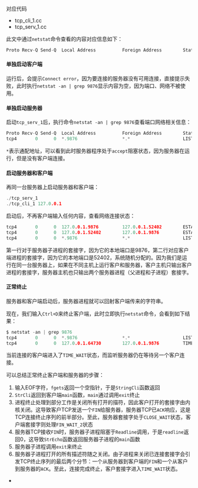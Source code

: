 对应代码
- tcp_cli_1.cc
- tcp_serv_1.cc 


此文中通过`netstat`命令查看的内容对应信息如下：
```c 
Proto Recv-Q Send-Q  Local Address          Foreign Address        State
```

#### 单独启动客户端

运行后，会提示`Connect error`，因为要连接的服务器没有可用连接，直接提示失败，此时执行`netstat -an | grep 9876`显示内容为空，因为端口、网络不被使用。

#### 单独启动服务器

启动`tcp_serv_1`后，执行命令`netstat -an | grep 9876`查看端口网络相关信息：
```c 
Proto Recv-Q Send-Q  Local Address          Foreign Address        State
tcp4       0      0  *.9876                 *.*                    LISTEN
```

`*`表示通配地址，可以看到此时服务器程序处于`accept`阻塞状态，因为服务器在运行，但是没有客户端连接。


#### 启动服务器和客户端

再同一台服务器上启动服务器和客户端：
```c 
./tcp_serv_1 
./tcp_cli_1 127.0.0.1
```

启动后，不再客户端输入任何内容，查看网络连接状态：
```c 
tcp4       0      0  127.0.0.1.9876         127.0.0.1.52402        ESTABLISHED
tcp4       0      0  127.0.0.1.52402        127.0.0.1.9876         ESTABLISHED
tcp4       0      0  *.9876                 *.*                    LISTEN
```

第一行对于服务器子进程的套接字，因为它的本地端口是9876，第二行对应客户端进程的套接字，因为它的本地端口是52402，系统随机分配的。因为我们是运行在同一台服务器上，如果在不同主机上运行客户和服务器，客户主机只输出客户进程的套接字，服务器主机也只输出两个服务器进程（父进程和子进程）套接字。

#### 正常终止

服务器和客户端启动后，服务器进程就可以回射客户端传来的字符串。

现在，我们输入`Ctrl+D`来终止客户端，此时立即执行`netstat`命令，会看到如下结果：
```c 
$ netstat -an | grep 9876
tcp4       0      0  *.9876                 *.*                    LISTEN
tcp4       0      0  127.0.0.1.64730        127.0.0.1.9876         TIME_WAIT
```
当前连接的客户端进入了`TIME_WAIT`状态，而监听服务器仍在等待另一个客户连接。

可以总结正常终止客户端和服务器的步骤：
1. 输入EOF字符，`fgets`返回一个空指针，于是`StringCli`函数返回
2. `StrCli`返回到客户端`main`函数，`main`通过调用`exit`终止
3. 进程终止处理到部分工作是关闭所有打开的描符，因此客户打开的套接字由内核关闭。这导致客户TCP发送一个`FIN`给服务器，服务器TCP已`ACK`响应，这是TCP连接终止序列的前半部分。至此，服务器套接字处于`CLOSE_WAIT`状态，客户端套接字则处理`FIN_WAIT_2`状态
4. 服务器TCP接收`FIN`时，服务器子进程阻塞于`Readline`调用，于是`readline`返回0，这导致`StrEcho`函数返回服务器子进程的`main`函数
5. 服务器子进程调用`exit`来终止
6. 服务器子进程打开的所有描述符随之关闭。由子进程来关闭已连接套接字会引发TCP终止序列的最后两个分节：一个从服务器到客户端的`FIN`和一个从客户到服务器的`ACK`。至此，连接完成终止，客户套接字进入`TIME_WAIT`状态。 
- 